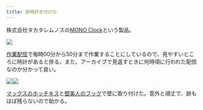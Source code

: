 ```yaml
---
title: 掛時計を付けた
---
```

株式会社タカタレムノスの[MONO Clock](https://www.amazon.co.jp/dp/B004UIT8BK)という製品。

![](https://lh5.googleusercontent.com/qELnjDNr6AiXfQ_AK_E4K469wkR_EY9aAh_QELv3wOyA1lvuGTy6eJ-o2wK2U_4p5X-znWvZQ4rHHIrn9pObMEKKwKmKbPHPez9JRmfnOa-dlYsAiDKG0kcbw_zGKlMxNTgu4sVEYRLIJk-rFw)

[作業配信](https://www.youtube.com/channel/UC5s-KpSDGzxWPWNv94PnJHw)で毎時00分から50分まで作業することにしているので、見やすいところに時計があると捗る。また、アーカイブで見返すときに何時頃に行われた配信なのか分かって良い。

![](https://lh6.googleusercontent.com/_oOUa7AUUvNQnb-Af6yxj9R4yaNSnWM11wHrMgtvOuOm_ulXZJrMRvKiTxmYjl3lMvNmyZePdPfaoWWskDJ8dPL-r4b_3dQiD0Mf3sk2oYtGywf5webGINUaJHGYWJ44thXTY9Q4rXlOPrOOBw)![](https://lh4.googleusercontent.com/Ev5Ro9EBAzX7rYpMS4ai9BkKXT5rRPkIXxNpgDXMe_OVEXi55daJ2wvZjpi9H605GMz6CnFbmNkSP9xl87-96tzIr8L0T81OqxN7WrA_E7JCVosrsTt0Na7Qh_ymi8HXUiNx0BGlzm1hFmkoMg)

[マックスのホッチキス](https://www.amazon.co.jp/dp/B000O9WRWG)と[壁美人のフック](https://www.amazon.co.jp/dp/B00CU78TDG)で壁に取り付けた。意外と頑丈で、跡もほぼ残らないので助かる。
